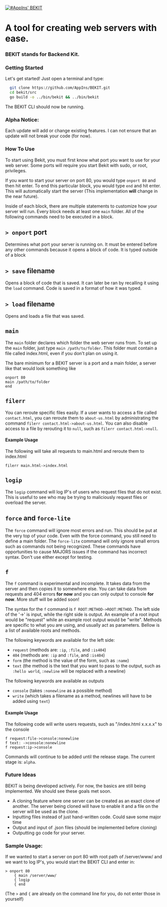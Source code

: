 [![#AppIns' BEKIT](https://imgur.com/zfCL7nD.png)](https://github.com/appins)

# A tool for creating web servers with ease.
### BEKIT stands for Backend Kit.

### Getting Started
Let's get started! Just open a terminal and type:
```sh
  git clone https://github.com/AppIns/BEKIT.git
  cd bekit/src
  go build -o ../bin/bekit && ../bin/bekit
```

 The BEKIT CLI should now be running.

### Alpha Notice:
Each update will add or change existing features. I can not
ensure that an update will not break your code (for now).

### How To Use
To start using Bekit, you must first know what port you want
to use for your web server. Some ports will require you start
Bekit with sudo, or root, privileges.

If you want to start your server on port 80, you would type
`onport 80` and then hit enter. To end this particular block,
you would type `end` and hit enter. This will automatically start
the server (This implementation **will** change in the near future).

Inside of each block, there are multiple statements to customize how
your server will run. Every block needs at least one `main` folder.
All of the following commands need to be executed in a block.

## `> onport` port
Determines what port your server is running on. It must be entered before any
other commands because it opens a block of code. It is typed outside of a block

## `> save` filename
Opens a block of code that is saved. It can later be ran by recalling it using
the `load` command. Code is saved in a format of how it was typed.

## `> load` filename
Opens and loads a file that was saved.

## `main`
The `main` folder declares which folder the web server runs from.
To set up the `main` folder, just type `main /path/to/folder`. This
folder must contain a file called index.html, even if you don't plan
on using it.

The bare minimum for a BEKIT server is a port and a main folder,
a server like that would look something like
```
onport 80
main /path/to/folder
end
```

## `filerr`
You can reroute specific files easily. If a user wants to access a file called
`contact.html`, you can reroute them to `about-us.html` by administrating the
command `filerr contact.html->about-us.html`. You can also disable access
to a file by rerouting it to `null`, such as
`filerr contact.html->null`.


#### Example Usage
The following will take all requests to main.html and reroute them to index.html
```
filerr main.html->index.html
```

## `logip`
The `logip` command will log IP's of users who request files that
do not exist. This is useful to see who may be trying to maliciously
request files or overload the server.

## `force` and `force-lite`
The `force` command will ignore most errors and run. This should be put
at the very top of your code. Even with the force command, you still
need to define a main folder. The `force-lite` command will only ignore
small errors such as commands not being recognized. These commands
have opportunities to cause MAJORS issues if the command has incorrect
syntax. Don't use either except for testing.

## `f`
The `f` command is experimental and incomplete. It takes data from the
server and then copies it to somewhere else. You can take data from
requests and 404 errors **for now** and you can only output to console **for now**. More stuff will be added soon!

The syntax for the `f` command is `f ROOT:METHOD->ROOT:METHOD`.
The left side of the '->' is input, while the right side is
output. An example of a root input would be "request" while an example
root output would be "write". Methods are specific to what you are
using, and usually act as parameters. Bellow is a list of available roots and methods.

The following keywords are available for the left side:
  * `request` (methods are: `:ip`, `:file`, and `:is404`)
  * `404` (methods are: `:ip` and `:file`, and `:is404`)
  * `form` (the method is the value of the form, such as `:name`)
  * `text` (the method is the text that you want to pass to the output, such as `:hello world`, `:newline` will be replaced with a newline)

The following keywords are available as outputs
  * `console` (takes `:nonewline` as a possible method)
  * `write` (which takes a filename as a method, newlines will have to be added using `text`)

#### Example Usage
The following code will write users requests, such as "/index.html x.x.x.x" to the console
```
f request:file->console:nonewline
f text: ->console:nonewline
f request:ip->console
```


Commands will continue to be added until the release stage. The current
stage is: `alpha`.

### Future Ideas
BEKIT is being developed actively. For now, the basics are still being
implemented. We should see these goals met soon.

  * A cloning feature where one server can be created as an exact clone
of another. The server being cloned will have to enable it and a file on
the server will be used as the clone.
  * Inputting files instead of just hand-written code. Could save some
major time
  * Output and input of .json files (should be implemented before cloning)
  * Outputting go code for your server.


### Sample Usage:
If we wanted to start a server on port 80 with root path of /server/www/
and we want to log IP's, you would start the BEKIT CLI and enter in:
```
> onport 80
    { main /server/www/
    { logip
    { end
```
(The `>` and `{` are already on the command line for you, do not enter those
  in yourself)
